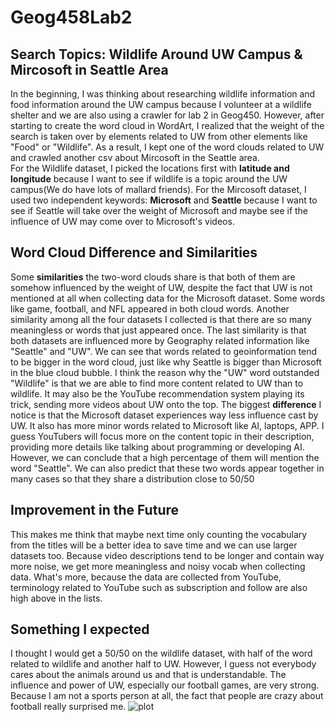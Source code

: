# Geog458Lab2
## Search Topics: Wildlife Around UW Campus & Mircosoft in Seattle Area
In the beginning, I was thinking about researching wildlife information and food information around the UW campus because I volunteer at a wildlife shelter and we are also using a crawler for lab 2 in Geog450. However, after starting to create the word cloud in WordArt, I realized that the weight of the search is taken over by elements related to UW from other elements like "Food" or "Wildlife". As a result, I kept one of the word clouds related to UW and crawled another csv about Mircosoft in the Seattle area.   
For the Wildlife dataset, I picked the locations first with **latitude and longitude** because I want to see if wildlife is a topic around the UW campus(We do have lots of mallard friends). For the Mircosoft dataset, I used two independent keywords: **Microsoft** and **Seattle** because I want to see if Seattle will take over the weight of Microsoft and maybe see if the influence of UW may come over to Microsoft's videos. 

## Word Cloud Difference and Similarities
Some **similarities** the two-word clouds share is that both of them are somehow influenced by the weight of UW, despite the fact that UW is not mentioned at all when collecting data for the Microsoft dataset. Some words like game, football, and NFL appeared in both cloud words. Another similarity among all the four datasets I collected is that there are so many meaningless or words that just appeared once. The last similarity is that both datasets are influenced more by Geography related information like "Seattle" and "UW". We can see that words related to geoinformation tend to be bigger in the word cloud, just like why Seattle is bigger than Microsoft in the blue cloud bubble. I think the reason why the "UW" word outstanded "Wildlife" is that we are able to find more content related to UW than to wildlife. It may also be the YouTube recommendation system playing its trick, sending more videos about UW onto the top. 
The biggest **difference** I notice is that the Microsoft dataset experiences way less influence cast by UW. It also has more minor words related to Microsoft like AI, laptops, APP. I guess YouTubers will focus more on the content topic in their description, providing more details like talking about programming or developing AI. However, we can conclude that a high percentage of them will mention the word "Seattle". We can also predict that these two words appear together in many cases so that they share a distribution close to 50/50

## Improvement in the Future
This makes me think that maybe next time only counting the vocabulary from the titles will be a better idea to save time and we can use larger datasets too. Because video descriptions tend to be longer and contain way more noise, we get more meaningless and noisy vocab when collecting data. What's more, because the data are collected from YouTube, terminology related to YouTube such as subscription and follow are also high above in the lists.

## Something I expected
I thought I would get a 50/50 on the wildlife dataset, with half of the word related to wildlife and another half to UW. However, I guess not everybody cares about the animals around us and that is understandable. The influence and power of UW, especially our football games, are very strong. Because I am not a sports person at all, the fact that people are crazy about football really surprised me. 
![plot](img/microsoft)

